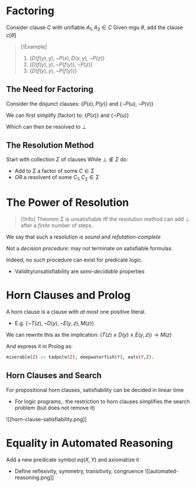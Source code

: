 

# Factoring

Consider clause $C$ with unifiable $A_1, A_2 \in C$
Given $\text{mgu } \theta$, add the clause $c[\theta]$

>[!Example]
>1. $\{D(f(y), y), \lnot P(x), D(x,y), \lnot P(z)\}$
>2. $\{D(f(y), y), \lnot P(f(y)), \lnot P(z)\}$
>3. $\{D(f(y), y), \lnot P(f(y))\}$


## The Need for Factoring

Consider the disjunct clauses:
$\{P(x), P(y)\}$ and $\{\lnot P(u), \lnot P(v)\}$

We can first simplify (factor) to:
$\{P(x)\}$ and $\{\lnot P(u)\}$

Which can then be resolved to $\bot$

## The Resolution Method
Start with collection $\Sigma$ of clauses
While $\bot \not \in \Sigma$ do:
- Add to $\Sigma$ a factor of some $C \in \Sigma$
- *OR* a resolvent of some $C_1, C_2 \in \Sigma$


# The Power of Resolution

>[!Info] Theorem
>$\Sigma$ is unsatisfiable iff the resolution method can add $\bot$ after a *finite* number of steps.

We say that such a resolution is *sound* and *refutation-complete*

Not a *decision procedure*: may not terminate on satisfiable formulas.

Indeed, no such procedure can exist for predicate logic.
- Validity/unsatisfiability are *semi-decidable* properties

# Horn Clauses and Prolog

A horn clause is a clause with *at most* one positive literal.
- E.g. $\{\lnot T(z), \lnot D(y), \lnot E(y,z), M(z)\}$

We can rewrite this as the implication:
$(T(z) \land D(y) \land E(y,z)) \to M(z)$

And express it in Prolog as:
```prolog
miserable(Z) :- tadpole(Z), deepwaterfish(Y), eats(Y,Z).
```

## Horn Clauses and Search

For propositional horn clauses, satisfiability can be decided in linear time
- For logic programs,. the restriction to horn clauses simplifies the search problem (but does not remove it)

![[horn-clause-satisfiability.png]]


# Equality in Automated Reasoning

Add a new predicate symbol $eq(X,Y)$ and axiomatize it
- Define reflexivity, symmetry, transitivity, congruence
![[automated-reasoning.png]]
